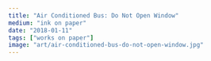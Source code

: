 ```yaml
---
title: "Air Conditioned Bus: Do Not Open Window"
medium: "ink on paper"
date: "2018-01-11"
tags: ["works on paper"]
image: "art/air-conditioned-bus-do-not-open-window.jpg"
---
```

